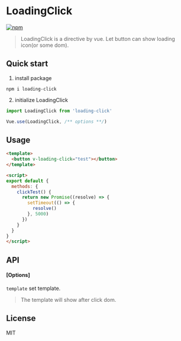 # LoadingClick

[![npm](https://img.shields.io/npm/v/npm.svg)](https://www.npmjs.com/package/loading-click)

> LoadingClick is a directive by vue. Let button can show loading icon(or some dom).

## Quick start

1. install package

``` shell
npm i loading-click
```

2. initialize LoadingClick

``` javascript
import LoadingClick from 'loading-click'

Vue.use(LoadingClick, /** options **/)
```

## Usage

``` html
<template>
  <button v-loading-click="test"></button>
</template>

<script>
export default {
  methods: {
    clickTest() {
      return new Promise((resolve) => {
        setTimeout(() => {
          resolve()
        }, 5000)
      })
    }
  }
}
</script>
```

## API

#### [Options]
`template` set template.
> The template will show after click dom.
 

## License
MIT